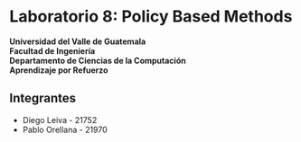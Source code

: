 # Laboratorio 8: Policy Based Methods

**Universidad del Valle de Guatemala**  
**Facultad de Ingeniería**  
**Departamento de Ciencias de la Computación**  
**Aprendizaje por Refuerzo** 

## Integrantes
- Diego Leiva - 21752 
- Pablo Orellana - 21970
